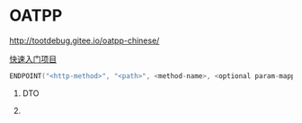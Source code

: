 # OATPP

http://tootdebug.gitee.io/oatpp-chinese/

[快速入门项目](https://github.com/oatpp/oatpp-starter/tree/master)

```c++
ENDPOINT("<http-method>", "<path>", <method-name>, <optional param-mappings>)

```



1. DTO

   

2. 

